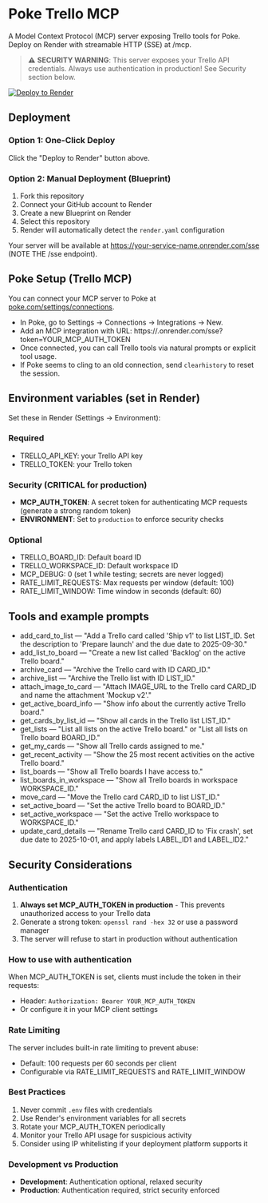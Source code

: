 # Poke Trello MCP

A Model Context Protocol (MCP) server exposing Trello tools for Poke.
Deploy on Render with streamable HTTP (SSE) at /mcp.

> ⚠️ **SECURITY WARNING**: This server exposes your Trello API credentials. Always use authentication in production! See Security section below.

[![Deploy to Render](https://render.com/images/deploy-to-render-button.svg)](https://render.com/deploy?repo=https://github.com/DirectiveCreator/poke-trello-mcp)

## Deployment

### Option 1: One-Click Deploy
Click the "Deploy to Render" button above.

### Option 2: Manual Deployment (Blueprint)
1. Fork this repository
2. Connect your GitHub account to Render
3. Create a new Blueprint on Render
4. Select this repository
5. Render will automatically detect the `render.yaml` configuration

Your server will be available at https://your-service-name.onrender.com/sse (NOTE THE /sse endpoint).

## Poke Setup (Trello MCP)

You can connect your MCP server to Poke at [poke.com/settings/connections](https://poke.com/settings/connections).

- In Poke, go to Settings → Connections → Integrations → New.
- Add an MCP integration with URL: https://<your-render-service>.onrender.com/sse?token=YOUR_MCP_AUTH_TOKEN
- Once connected, you can call Trello tools via natural prompts or explicit tool usage.
- If Poke seems to cling to an old connection, send `clearhistory` to reset the session.

## Environment variables (set in Render)

Set these in Render (Settings → Environment):

### Required
- TRELLO_API_KEY: your Trello API key
- TRELLO_TOKEN: your Trello token

### Security (CRITICAL for production)
- **MCP_AUTH_TOKEN**: A secret token for authenticating MCP requests (generate a strong random token)
- **ENVIRONMENT**: Set to `production` to enforce security checks

### Optional
- TRELLO_BOARD_ID: Default board ID
- TRELLO_WORKSPACE_ID: Default workspace ID
- MCP_DEBUG: 0 (set 1 while testing; secrets are never logged)
- RATE_LIMIT_REQUESTS: Max requests per window (default: 100)
- RATE_LIMIT_WINDOW: Time window in seconds (default: 60)

## Tools and example prompts

- add_card_to_list — "Add a Trello card called 'Ship v1' to list LIST_ID. Set the description to 'Prepare launch' and the due date to 2025-09-30."
- add_list_to_board — "Create a new list called 'Backlog' on the active Trello board."
- archive_card — "Archive the Trello card with ID CARD_ID."
- archive_list — "Archive the Trello list with ID LIST_ID."
- attach_image_to_card — "Attach IMAGE_URL to the Trello card CARD_ID and name the attachment 'Mockup v2'."
- get_active_board_info — "Show info about the currently active Trello board."
- get_cards_by_list_id — "Show all cards in the Trello list LIST_ID."
- get_lists — "List all lists on the active Trello board." or "List all lists on Trello board BOARD_ID."
- get_my_cards — "Show all Trello cards assigned to me."
- get_recent_activity — "Show the 25 most recent activities on the active Trello board."
- list_boards — "Show all Trello boards I have access to."
- list_boards_in_workspace — "Show all Trello boards in workspace WORKSPACE_ID."
- move_card — "Move the Trello card CARD_ID to list LIST_ID."
- set_active_board — "Set the active Trello board to BOARD_ID."
- set_active_workspace — "Set the active Trello workspace to WORKSPACE_ID."
- update_card_details — "Rename Trello card CARD_ID to 'Fix crash', set due date to 2025-10-01, and apply labels LABEL_ID1 and LABEL_ID2."

## Security Considerations

### Authentication
1. **Always set MCP_AUTH_TOKEN in production** - This prevents unauthorized access to your Trello data
2. Generate a strong token: `openssl rand -hex 32` or use a password manager
3. The server will refuse to start in production without authentication

### How to use with authentication
When MCP_AUTH_TOKEN is set, clients must include the token in their requests:
- Header: `Authorization: Bearer YOUR_MCP_AUTH_TOKEN`
- Or configure it in your MCP client settings

### Rate Limiting
The server includes built-in rate limiting to prevent abuse:
- Default: 100 requests per 60 seconds per client
- Configurable via RATE_LIMIT_REQUESTS and RATE_LIMIT_WINDOW

### Best Practices
1. Never commit `.env` files with credentials
2. Use Render's environment variables for all secrets
3. Rotate your MCP_AUTH_TOKEN periodically
4. Monitor your Trello API usage for suspicious activity
5. Consider using IP whitelisting if your deployment platform supports it

### Development vs Production
- **Development**: Authentication optional, relaxed security
- **Production**: Authentication required, strict security enforced
